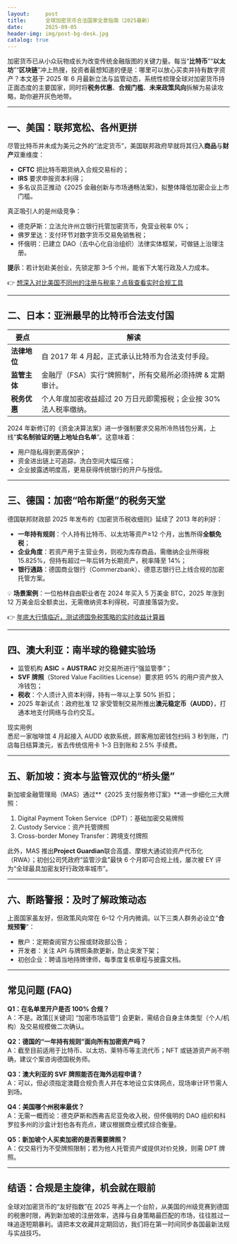 ```yaml
---
layout:     post
title:      全球加密货币合法国家全景指南（2025最新）
date:       2025-09-05
header-img: img/post-bg-desk.jpg
catalog: true
---
```


加密货币已从小众玩物成长为改变传统金融版图的关键力量。每当“**比特币**”“**以太坊**”“**区块链**”冲上热搜，投资者最想知道的便是：哪里可以放心买卖并持有数字资产？本文基于 2025 年 6 月最新立法与监管动态，系统性梳理全球对加密货币持正面态度的主要国家，同时将**税务优惠**、**合规门槛**、**未来政策风向**拆解为易读攻略，助你避开灰色地带。

---

## 一、美国：联邦宽松、各州更拼

尽管比特币并未成为美元之外的“法定货币”，美国联邦政府早就将其归入**商品**与**财产**双重维度：

- **CFTC** 把比特币期货纳入合规交易标的；  
- **IRS** 要求申报资本利得；  
- 多名议员正推动《2025 金融创新与市场通畅法案》，拟整体降低加密企业上市门槛。

真正吸引人的是州级竞争：

- 德克萨斯：立法允许州立银行托管加密货币，免营业税率 0%；  
- 佛罗里达：支付环节对数字货币交易免销售税；  
- 怀俄明：已建立 DAO（去中心化自治组织）法律实体框架，可做链上治理注册。

**提示**：若计划赴美创业，先锁定那 3–5 个州，能省下大笔行政及人力成本。

👉 [想深入对比美国不同州的注册与税率？点我查看实时合规工具](https://okxdog.com/)

---

## 二、日本：亚洲最早的比特币合法支付国

| 要点 | 解读 |
| --- | --- |
| **法律地位** | 自 2017 年 4 月起，正式承认比特币为合法支付手段。 |
| **监管主体** | 金融厅（FSA）实行“牌照制”，所有交易所必须持牌 & 定期审计。 |
| **税务优惠** | 个人年度加密收益超过 20 万日元即需报税；企业按 30% 法人税率缴纳。 |

2024 年新修订的《资金决算法案》进一步强制要求交易所冷热钱包分离，上线“**实名制验证的链上地址白名单**”。这意味着：

- 用户隐私得到更高保护；  
- 资金进出链上可追踪，洗白空间大幅压缩；  
- 企业披露透明度高，更易获得传统银行的开户与授信。

---

## 三、德国：加密“哈布斯堡”的税务天堂

德国联邦财政部 2025 年发布的《加密货币税收细则》延续了 2013 年的利好：

- **一年持有规则**：个人持有比特币、以太坊等资产≥12 个月，出售所得**全额免税**；  
- **企业角度**：若资产用于主营业务，则视为库存商品，需缴纳企业所得税 15.825%，但持有超过一年后转为长期资产，税率降至 14%；  
- **银行通路**：德国商业银行（Commerzbank）、德意志银行已上线合规的加密托管方案。

💡 **场景案例**：一位柏林自由职业者在 2024 年买入 5 万美金 BTC，2025 年涨到 12 万美金后全额卖出，无需缴纳资本利得税，可直接落袋为安。

👉 [年底大行情临近，测试德国免税策略的实时收益计算器](https://okxdog.com/)

---

## 四、澳大利亚：南半球的稳健实验场

- 监管机构 **ASIC** + **AUSTRAC** 对交易所进行“强监管季”；  
- **SVF 牌照**（Stored Value Facilities License）要求把 95% 的用户资产放入冷钱包；  
- **税收**：个人须计入资本利得，持有一年以上享 50% 折扣；  
- 2025 年新试点：政府批准 12 家受管制交易所推出**澳元稳定币（AUDD）**，打通本地支付网络与合约交互。

现实用例  
悉尼一家咖啡馆 4 月起接入 AUDD 收款系统，顾客用加密钱包扫码 3 秒到账，门店每日结算澳元，省去传统信用卡 1–3 日到账和 2.5% 手续费。

---

## 五、新加坡：资本与监管双优的“桥头堡”

新加坡金融管理局（MAS）通过**《2025 支付服务修订案》**进一步细化三大牌照：

1. Digital Payment Token Service（DPT）：基础加密交易牌照  
2. Custody Service：资产托管牌照  
3. Cross-border Money Transfer：跨境支付牌照

此外，MAS 推出**Project Guardian**联合高盛、摩根大通试验资产代币化（RWA）；初创公司凭政府“监管沙盒”最快 6 个月即可合规上线，屡次被 EY 评为“全球最具加密友好行政效率城市”。

---

## 六、断路警报：及时了解政策动态

上面国家虽友好，但政策风向常在 6–12 个月内微调。以下三类人群务必设立“**合规预警**”：

- 散户：定期查阅官方公报或财政部公告；  
- 开发者：关注 API 与牌照条款更新，防止突发下架；  
- 初创企业：聘请当地持牌律师，每季度复核章程与披露文档。

---

## 常见问题 (FAQ)

**Q1：在名单里开户是否 100% 合规？**  
A：不是。政策[[关键词] “加密市场监管”] 会更新，需结合自身主体类型（个人/机构）及交易规模做二次确认。

**Q2：德国的“一年持有规则”面向所有加密资产吗？**  
A：截至目前适用于比特币、以太坊、莱特币等主流代币；NFT 或链游资产尚不明确，建议个案咨询德国税务师。

**Q3：澳大利亚的 SVF 牌照能否在海外远程申请？**  
A：可以，但必须指定澳籍合规负责人并在本地设立实体网点，现场审计环节需人到场。

**Q4：美国哪个州税率最优？**  
A：无需一概而论：德克萨斯和西弗吉尼亚免收入税，但怀俄明的 DAO 组织和科罗拉多州的沙盒计划也各有亮点，建议根据商业模式综合衡量。

**Q5：新加坡个人买卖加密的是否需要牌照？**  
A：仅交易行为不受牌照限制；若为他人托管资产或提供对价兑换，则需 DPT 牌照。

---

## 结语：合规是主旋律，机会就在眼前

全球对加密货币的“友好指数”在 2025 年再上一个台阶，从美国的州级竞赛到德国的税惠时限，再到新加坡的注册效率，选择与自身策略最匹配的市场，往往胜过一味追逐短期暴利。请把本文收藏并定期回访，我们将在第一时间同步各国最新法规与实战技巧。